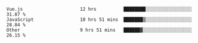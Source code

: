 
<!--
**xy406043/xy406043** is a ✨ _special_ ✨ repository because its `README.md` (this file) appears on your GitHub profile.

Here are some ideas to get you started:

- 🔭 I’m currently working on ...
- 🌱 I’m currently learning ...
- 👯 I’m looking to collaborate on ...
- 🤔 I’m looking for help with ...
- 💬 Ask me about ...
- 📫 How to reach me: ...
- 😄 Pronouns: ...
- ⚡ Fun fact: ...
-->

<!--START_SECTION:waka-->

```text
Vue.js                     12 hrs          ████████░░░░░░░░░░░░░░░░░   31.87 %
JavaScript                 10 hrs 51 mins  ███████▒░░░░░░░░░░░░░░░░░   28.84 %
Other                      9 hrs 51 mins   ██████▓░░░░░░░░░░░░░░░░░░   26.15 %
```

<!--END_SECTION:waka-->
